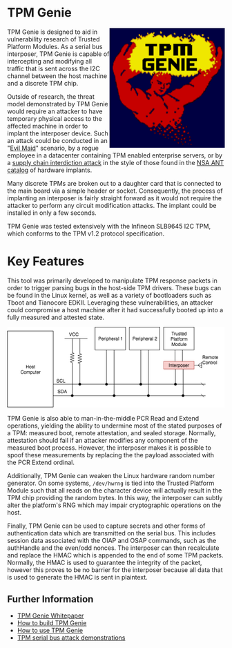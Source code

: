# TPM Genie

<img align="right" src="docs/pics/tpm_genie.png" height="277" width="267">

TPM Genie is designed to aid in vulnerability research of Trusted Platform Modules. As a serial bus interposer, TPM Genie is capable of intercepting and modifying all traffic that is sent across the I2C channel between the host machine and a discrete TPM chip. 

Outside of research, the threat model demonstrated by TPM Genie would require an attacker to have temporary physical access to the affected machine in order to implant the interposer device. Such an attack could be conducted in an "[Evil Maid](https://theinvisiblethings.blogspot.ca/2009/01/why-do-i-miss-microsoft-bitlocker.html)" scenario, by a rogue employee in a datacenter containing TPM enabled enterprise servers, or by a [supply chain interdiction attack](https://www.theguardian.com/books/2014/may/12/glenn-greenwald-nsa-tampers-us-internet-routers-snowden) in the style of those found in the [NSA ANT catalog](https://en.wikipedia.org/wiki/NSA_ANT_catalog) of hardware implants.

Many discrete TPMs are broken out to a daughter card that is connected to the main board via a simple header or socket. Consequently, the process of implanting an interposer is fairly straight forward as it would not require the attacker to perform any circuit modification attacks. The implant could be installed in only a few seconds.

TPM Genie was tested extensively with the Infineon SLB9645 I2C TPM, which conforms to the TPM v1.2 protocol specification.

# Key Features

This tool was  primarily developed to manipulate TPM response packets in order to trigger parsing bugs in the host-side TPM drivers. These bugs can be found in the Linux kernel, as well as a variety of bootloaders such as Tboot and Tianocore EDKII. Leveraging these vulnerabilities, an attacker could compromise a host machine after it had successfully booted up into a fully measured and attested state.

<img src="docs/pics/i2c_interposer_block_diag.png">

TPM Genie is also able to man-in-the-middle PCR Read and Extend operations, yielding the ability to undermine most of the stated purposes of a TPM: measured boot, remote attestation, and sealed storage. Normally, attestation should fail if an attacker modifies any component of the measured boot process. However, the interposer makes it is possible to spoof these measurements by replacing the the payload associated with the PCR Extend ordinal.

Additionally, TPM Genie can weaken the Linux hardware random number generator. On some systems, `/dev/hwrng` is tied into the Trusted Platform Module such that all reads on the character device will actually result in the TPM chip providing the random bytes. In this way, the interposer can subtly alter the platform's RNG which may impair cryptographic operations on the host.

Finally, TPM Genie can be used to capture secrets and other forms of authentication data which are transmitted on the serial bus. This includes session data associated with the OIAP and OSAP commands, such as the authHandle and the even/odd nonces. The interposer can then recalculate and replace the HMAC which is appended to the end of some TPM packets. Normally, the HMAC is used to guarantee the integrity of the packet, however this proves to be no barrier for the interposer because all data that is used to generate the HMAC is sent in plaintext.

## Further Information

- [TPM Genie Whitepaper](docs/NCC_Group_Jeremy_Boone_TPM_Genie_Whitepaper.pdf)
- [How to build TPM Genie](docs/Hardware_Build.md)
- [How to use TPM Genie](docs/Usage_Instructions.md)
- [TPM serial bus attack demonstrations](docs/Attack_Demonstrations.md)


